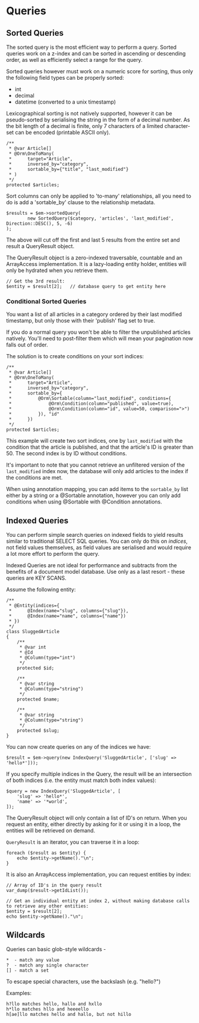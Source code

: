 Queries
=======

Sorted Queries
--------------
The sorted query is the most efficient way to perform a query. Sorted queries work on a z-index and can be sorted in
ascending or descending order, as well as efficiently select a range for the query.

Sorted queries however must work on a numeric score for sorting, thus only the following field types can be properly
sorted:

* int
* decimal
* datetime (converted to a unix timestamp)

Lexicographical sorting is not natively supported, however it can be pseudo-sorted by serialising the string in the
form of a decimal number. As the bit length of a decimal is finite, only 7 characters of a limited character-set 
can be encoded (printable ASCII only).

    /**
     * @var Article[]
     * @Orm\OneToMany(
     *      target="Article",
     *      inversed_by="category",
     *      sortable_by={"title", "last_modified"}
     * )
     */
    protected $articles;

Sort columns can only be applied to 'to-many' relationships, all you need to do is add a 'sortable_by' clause to the
relationship metadata.

    $results = $em->sortedQuery(
            new SortedQuery($category, 'articles', 'last_modified', Direction::DESC(), 5, -6)
    );

The above will cut off the first and last 5 results from the entire set and result a QueryResult object.

The QueryResult object is a zero-indexed traversable, countable and an ArrayAccess implementation. It is a 
lazy-loading entity holder, entities will only be hydrated when you retrieve them.

    // Get the 3rd result:
    $entity = $result[2];   // database query to get entity here

### Conditional Sorted Queries
You want a list of all articles in a category ordered by their last modified timestamp, but only those with their 
'publish' flag set to true.

If you do a normal query you won't be able to filter the unpublished articles natively. You'll need to post-filter them
which will mean your pagination now falls out of order.

The solution is to create conditions on your sort indices:

    /**
     * @var Article[]
     * @Orm\OneToMany(
     *      target="Article",
     *      inversed_by="category",
     *      sortable_by={
     *          @Orm\Sortable(column="last_modified", conditions={
     *              @Orm\Condition(column="published", value=true),
     *              @Orm\Condition(column="id", value=50, comparison=">")
     *          }), "id"
     *      })
     */
    protected $articles;

This example will create two sort indices, one by `last_modified` with the condition that the article is published, and
that the article's ID is greater than 50. The second index is by ID without conditions.

It's important to note that you cannot retrieve an unfiltered version of the `last_modified` index now, the database
will only add articles to the index if the conditions are met. 

When using annotation mapping, you can add items to the `sortable_by` list either by a string or a @Sortable 
annotation, however you can only add conditions when using @Sortable with @Condition annotations.

Indexed Queries
---------------
You can perform simple search queries on indexed fields to yield results similar to traditional SELECT SQL queries.
You can only do this on *indices*, not field values themselves, as field values are serialised and would require a lot
more effort to perform the query.

Indexed Queries are not ideal for performance and subtracts from the benefits of a document model database. Use only 
as a last resort - these queries are KEY SCANS.

Assume the following entity:

    /**
     * @Entity(indices={
     *      @Index(name="slug", columns={"slug"}),
     *      @Index(name="name", columns={"name"})
     * })
     */
    class SluggedArticle
    {
        /**
         * @var int
         * @Id
         * @Column(type="int")
         */
        protected $id;
    
        /**
         * @var string
         * @Column(type="string")
         */
        protected $name;
    
        /**
         * @var string
         * @Column(type="string")
         */
        protected $slug;
    }

You can now create queries on any of the indices we have:

    $result = $em->query(new IndexQuery('SluggedArticle', ['slug' => 'hello*']));
    
If you specify multiple indices in the Query, the result will be an intersection of both indices (i.e. the entity must
match both index values):

    $query = new IndexQuery('SluggedArticle', [
        'slug' => 'hello*',
        'name' => '*world',
    ]);
    
The QueryResult object will only contain a list of ID's on return. When you request an entity, either directly by
asking for it or using it in a loop, the entities will be retrieved on demand.
 
`QueryResult` is an iterator, you can traverse it in a loop:

    foreach ($result as $entity) {
        echo $entity->getName()."\n";
    }

It is also an ArrayAccess implementation, you can request entities by index:

    // Array of ID's in the query result
    var_dump($result->getIdList());
    
    // Get an individual entity at index 2, without making database calls to retrieve any other entities:
    $entity = $result[2];
    echo $entity->getName()."\n";
    
Wildcards
---------
Queries can basic glob-style wildcards -
 
    *  - match any value 
    ?  - match any single character
    [] - match a set
    
To escape special characters, use the backslash (e.g. "hello\?")

Examples:

    h?llo matches hello, hallo and hxllo
    h*llo matches hllo and heeeello
    h[ae]llo matches hello and hallo, but not hillo
